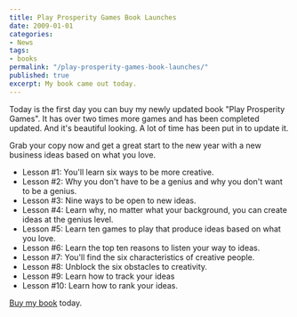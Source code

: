 ```yaml
---
title: Play Prosperity Games Book Launches
date: 2009-01-01
categories:
- News
tags:
- books
permalink: "/play-prosperity-games-book-launches/"
published: true
excerpt: My book came out today.
---
```

Today is the first day you can buy my newly updated book "Play Prosperity Games". It has over two times more games and has been completed updated. And it's beautiful looking. A lot of time has been put in to update it.

Grab your copy now and get a great start to the new year with a new business ideas based on what you love.

- Lesson #1: You'll learn six ways to be more creative.
- Lesson #2: Why you don't have to be a genius and why you don't want to be a genius.
- Lesson #3: Nine ways to be open to new ideas.
- Lesson #4: Learn why, no matter what your background, you can create ideas at the genius level.
- Lesson #5: Learn ten games to play that produce ideas based on what you love.
- Lesson #6: Learn the top ten reasons to listen your way to ideas.
- Lesson #7: You'll find the six characteristics of creative people.
- Lesson #8: Unblock the six obstacles to creativity.
- Lesson #9: Learn how to track your ideas
- Lesson #10: Learn how to rank your ideas.

[Buy my book](/business-ideas/) today.